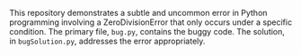 This repository demonstrates a subtle and uncommon error in Python programming involving a ZeroDivisionError that only occurs under a specific condition. The primary file, `bug.py`, contains the buggy code. The solution, in `bugSolution.py`, addresses the error appropriately.